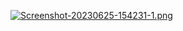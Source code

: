 [![Screenshot-20230625-154231-1.png](https://i.postimg.cc/gk3Sq33N/Screenshot-20230625-154231-1.png)](https://postimg.cc/xcT39Jxz)
